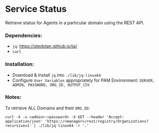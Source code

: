 # Service Status
Retrieve status for Agents in a particular domain using the REST API.

### Dependencies:
- `jq`: https://stedolan.github.io/jq/
- `curl`

### Installation:
- Download & Install `jq` into `./lib/jq-linux64`
- Configure `User Variables` appropriately for PAM Environment: `SERVER, ADMIN, PASSWORD, ORG_ID, OUTPUT_CSV`


### Notes:
To retrieve ALL Domains and their `ORG_ID`:
```
curl -k -u <admin>:<password> -X GET --header 'Accept: application/json' 'https://<manager>/rest/registry/Organizations?recursive=1' | ./lib/jq-linux64 -r '.'
```
